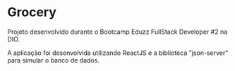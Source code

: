 # Grocery

Projeto desenvolvido durante o Bootcamp Eduzz FullStack Developer #2 na DIO.

A aplicação foi desenvolvida utilizando ReactJS e a biblioteca "json-server" para simular o banco de dados. 

